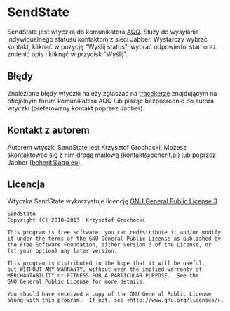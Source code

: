 SendState
======
SendState jest wtyczką do komunikatora [AQQ](http://www.aqq.eu/pl.php). Służy do wysyłania indywidualnego statusu kontaktom z sieci Jabber. Wystarczy wybrać kontakt, kliknąć w pozycję "Wyślij status", wybrać odpowiedni stan oraz zmienić opis i kliknąć w przycisk "Wyślij".

Błędy
-------
Znalezione błędy wtyczki należy zgłaszać na [tracekerze](http://forum.aqq.eu/tracker/project-74-sendstate/) znajdującym na oficjalnym forum komunikatora AQQ lub pisząc bezpośrednio do autora wtyczki (preferowany kontakt poprzez Jabber).

Kontakt z autorem
-------
Autorem wtyczki SendState jest Krzysztof Grochocki. Możesz skontaktować się z nim drogą mailową (kontakt@beherit.pl) lub poprzez Jabber (beherit@aqq.eu).

Licencja
-------
Wtyczka SendState wykorzystuje licencję [GNU General Public License 3](http://www.gnu.org/copyleft/gpl.html).

    SendState
    Copyright (C) 2010-2013  Krzysztof Grochocki

    This program is free software: you can redistribute it and/or modify
    it under the terms of the GNU General Public License as published by
    the Free Software Foundation, either version 3 of the License, or
    (at your option) any later version.

    This program is distributed in the hope that it will be useful,
    but WITHOUT ANY WARRANTY; without even the implied warranty of
    MERCHANTABILITY or FITNESS FOR A PARTICULAR PURPOSE.  See the
    GNU General Public License for more details.

    You should have received a copy of the GNU General Public License
    along with this program.  If not, see <http://www.gnu.org/licenses/>.